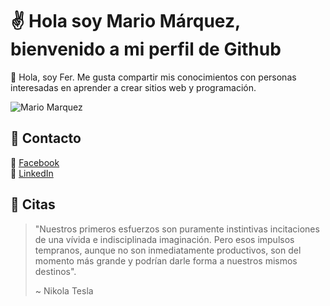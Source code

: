 # :v: Hola soy Mario Márquez, bienvenido a mi perfil de Github

👦 Hola, soy Fer. Me gusta compartir mis conocimientos con personas interesadas en aprender a crear sitios web y programación.

![Mario Marquez](https://scontent.fsal1-1.fna.fbcdn.net/v/t1.0-9/103794076_1697249487089593_1516804623519147750_n.jpg?_nc_cat=100&_nc_sid=e3f864&_nc_ohc=cs9Y4KxCg_kAX9ZqOwK&_nc_ht=scontent.fsal1-1.fna&oh=7d89429dd9150b46ab7e046b2165fa9f&oe=5F317208)

## 📱 Contacto
🔗 [Facebook](https://bit.ly/Fer08F)<br>
🔗 [LinkedIn](https://bit.ly/Fer08In)<br>

## 📌 Citas
> "Nuestros primeros esfuerzos son puramente instintivas incitaciones de una vívida e indisciplinada imaginación. Pero esos impulsos tempranos, aunque no son inmediatamente productivos, son del momento más grande y podrían darle forma a nuestros mismos destinos".
>
> ~ Nikola Tesla
